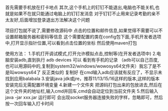 首先需要手机放在打卡地点
其次,这个手机上的钉钉不能退出,电脑也不能关机,也就是如果不在就只能通过电脑上的钉钉发消息
对于钉钉不止用来记录考勤的亲不太友好,后面增加登录退出方法解决这个问题

项目打包就不说了,需要修改源码中 点击的位置和邮件信息,如果觉得不需要可以不设置邮箱服务器和密码等信息
这个需要配置的类在config包下面,手机开发者选项中,打开显示指针位置,可以看到点击位置的坐标
然后使用maven打包

使用方法：
1.手机打开调试模式,打开允许模拟点击,控制等(在开发者选项中)
2.电脑安装adb,直到执行 adb devices  可以 看到有手机的记录
    （adb可以自己百度,也可以用源码中的,复制到system32/windows/wowosys64文件夹）我忘了是不是叫wowsys64了 反正类似的
     复制好 在cmd输入adb应该就有反应了，不显示未找到应用balabala
3.安装java jdk或jre，推荐11/13/15/16这样的版本,这样的版本安装完后无需配置环境变量
4.新建一个文件夹 把源码打包出来的包放进去,然后在这个文件夹的地址栏,输入cmd并回车,cmd会自动定位到当前文件夹
5.然后输入 java -jar xxx.jar 运行即可
      会出现socket服务器连接失败的字样，忽略即可，然后按一次回车输入打卡时间
